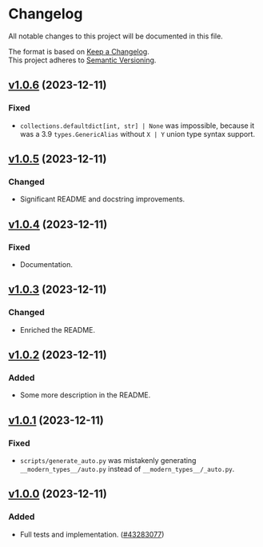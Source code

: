 # Changelog

All notable changes to this project will be documented in this file.

The format is based on [Keep a Changelog](http://keepachangelog.com/en/1.0.0/).<br/>
This project adheres to [Semantic Versioning](http://semver.org/spec/v2.0.0.html).

<!-- insertion marker -->

## [v1.0.6](https://github.com/bswck/modern_types/tree/v1.0.6) (2023-12-11)


### Fixed

- `collections.defaultdict[int, str] | None` was impossible, because it was a 3.9 `types.GenericAlias` without `X | Y` union type syntax support.


## [v1.0.5](https://github.com/bswck/modern_types/tree/v1.0.5) (2023-12-11)


### Changed

- Significant README and docstring improvements.


## [v1.0.4](https://github.com/bswck/modern_types/tree/v1.0.4) (2023-12-11)


### Fixed

- Documentation.


## [v1.0.3](https://github.com/bswck/modern_types/tree/v1.0.3) (2023-12-11)


### Changed

- Enriched the README.


## [v1.0.2](https://github.com/bswck/modern_types/tree/v1.0.2) (2023-12-11)


### Added

- Some more description in the README.


## [v1.0.1](https://github.com/bswck/modern_types/tree/v1.0.1) (2023-12-11)


### Fixed

- `scripts/generate_auto.py` was mistakenly generating `__modern_types__/auto.py` instead of `__modern_types__/_auto.py`.


## [v1.0.0](https://github.com/bswck/modern_types/tree/v1.0.0) (2023-12-11)


### Added

- Full tests and implementation. ([#43283077](https://github.com/bswck/modern_types/issues/43283077))

